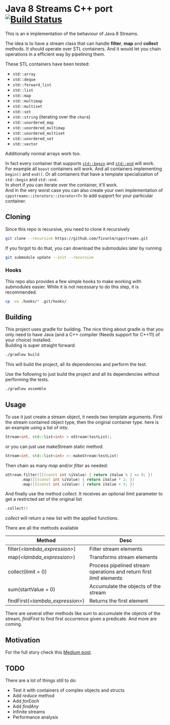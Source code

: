 # Java 8 Streams C++ port [![Build Status](https://travis-ci.org/fivunlm/cppstreams.svg?branch=master)](https://travis-ci.org/fivunlm/cppstreams)

This is an e implementation of the behaviour of Java 8 Streams.

The idea is to have a stream class that can handle **filter**, **map** and **collect** methods. It should operate over STL containers. And it would let you
chain operations in a efficient way by pipelining them.

These STL containers have been tested:
* `std::array`
* `std::deque`
* `std::forward_list`
* `std::list`
* `std::map`
* `std::multimap`
* `std::multiset`
* `std::set`
* `std::string` (iterating over the `char`s)
* `std::unordered_map`
* `std::unordered_multimap`
* `std::unordered_multiset`
* `std::unordered_set`
* `std::vector`

Additionally normal arrays work too.

In fact every container that supports [`std::begin`](https://en.cppreference.com/w/cpp/iterator/begin) and
[`std::end`](https://en.cppreference.com/w/cpp/iterator/begin) will work.  
For example all `boost` containers will work. And all containers implementing `begin()` and `end()`. Or all containers that have a template specialization of
`std::begin` and `std::end`.  
In short if you can iterate over the container, it'll work.  
And in the very worst case you can also create your own implementation of `cppstreams::iterators::iterator<T>` to add support for your particular container.

## Cloning

Since this repo is recursive, you need to clone it recursively

```sh
git clone --recursive https://github.com/fivunlm/cppstreams.git
```

If you forgot to do that, you can download the submodules later by running

```sh
git submodule update --init --recursive
```

### Hooks

This repo also provides a few simple hooks to make working with submodules easier. While it is not necessary to do this step, it is recommended.

```sh
cp -va .hooks/* .git/hooks/
```

## Building

This project uses gradle for building. The nice thing about gradle is that you only need to have Java (and a C++ compiler (Needs support for C++11) of your
choice) installed.  
Building is super straight forward:

```sh
./gradlew build
```

This will build the project, all its dependencies and perform the test.

Use the following to just build the project and all its dependencies without performing the tests.

```sh
./gradlew assemble
```

## Usage

To use it just create a stream object, it needs two template arguments. First the stream contained object type, then the original container type. here is an
example using a list of ints:

```cpp
Stream<int, std::list<int> > oStream(testList);
```

or you can just use makeStream static method:

```cpp
Stream<int, std::list<int> >::makeStream(testList)
```

Then chain as many *map* and/or *filter* as needed:

```cpp
oStream.filter([](const int &iValue) { return iValue % 2 == 0; })
       .map([](const int &iValue) { return iValue * 2; })
       .map([](const int &iValue) { return iValue + 3; })
```

And finally use the method *collect*. It receives an optional limit parameter to get a restricted set of the original list

```cpp
.collect()
```

*collect* will return a new list with the applied functions.

There are all the methods available

| Method        | Desc        |
| ------------- |-------------|
| filter(*&lt;lambda_expression&gt;*) | Filter stream elements |
| map(*&lt;lambda_expression&gt;*) | Transforms stream elements |
| collect(limit = 0) | Process pipelined stream operations and return first *limit* elements |
| sum(startValue = 0) | Accumulate the objects of the stream |
| findFirst(*&lt;lambda_expression&gt;*) | Returns the first element |

There are several other methods like *sum* to accumulate the objects of the stream, *findFirst* to find first occurrence given a predicate. And more are coming.

## Motivation

For the full story check this [Medium post](https://medium.com/@lopez.fernando.damian/java-8-streams-c-port-9aaaed28b81a#.qml1he9ez).

## TODO

There are a lot of things still to do:

* Test it with containers of complex objects and structs
* Add *reduce* method
* Add *forEach*
* Add *findAny*
* Infinite streams
* Performance analysis
